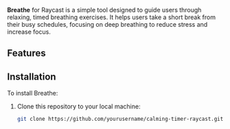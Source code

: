 **Breathe** for Raycast is a simple tool designed to guide users through relaxing, timed breathing exercises. It helps users take a short break from their busy schedules, focusing on deep breathing to reduce stress and increase focus.

## Features

## Installation

To install Breathe:

1. Clone this repository to your local machine:
   ```bash
   git clone https://github.com/yourusername/calming-timer-raycast.git
   ```

